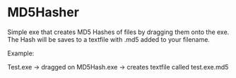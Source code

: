 # MD5Hasher
Simple exe that creates MD5 Hashes of files by dragging them onto the exe. The Hash will be saves to a textfile with .md5 added to your filename.

Example:

Test.exe -> dragged on MD5Hash.exe -> creates textfile called test.exe.md5

